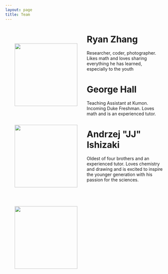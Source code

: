 ```yaml
---
layout: page
title: Team
---
```


<!-- icon sytlesheet reference -->
<link rel="stylesheet" href="https://cdnjs.cloudflare.com/ajax/libs/font-awesome/4.7.0/css/font-awesome.min.css">

<!-- Ryan's Profile -->
<div class="message">
  <img src="https://media.licdn.com/dms/image/D5603AQEtA5ZtRz5NvA/profile-displayphoto-shrink_800_800/0/1701365900900?e=1714003200&v=beta&t=vXrJSDpdHLDYvILLQtXXxt9HhGUdBKep9UyhsY2npc4" style='float: left; padding: 30px; width: 200px; height: 200px;'>
  <h1>Ryan Zhang</h1>
  <p>Researcher, coder, photographer. Likes math and loves sharing everything he has learned, especially to the youth</p>

  <a href="https://www.linkedin.com/in/ryan-zhang-rhyzhang/">
    <i class="fa fa-linkedin-square" style="font-size:36px"></i>
  </a>
  <a href="https://github.com/Rhyzhang">
    <i class="fa fa-github" style="font-size:36px"></i>
  </a>
</div>


<!-- George's Profile -->
<div class="message">
  <img src="https://media.licdn.com/dms/image/D4E03AQG3DVyAWdk-9Q/profile-displayphoto-shrink_400_400/0/1708469655890?e=1714003200&v=beta&t=ZpHly_FNSlOmAK1m7ZE8LSwGwQM7IjFktL2ci8-xsNs" style='float: left; padding: 30px; width: 200px; height: 200px'>
  <h1>George Hall</h1>
  <p>Teaching Assistant at Kumon. Incoming Duke Freshman. Loves math and is an experienced tutor. </p>

  <a href="https://www.linkedin.com/in/george-hall-589125285/">
    <i class="fa fa-linkedin-square" style="font-size:36px"></i>
  </a>
  <a href="https://github.com/ge0-kb">
    <i class="fa fa-github" style="font-size:36px"></i>
  </a>
</div>

<!-- JJ's Profile -->
<div class="message">
  <img src="https://media.licdn.com/dms/image/D5603AQFpDaxJvd0V0w/profile-displayphoto-shrink_400_400/0/1708469711923?e=1714003200&v=beta&t=yFOB7uTcQT4J0XZrpTb4FMpH9580U3Kr4qEBvJZ-afQ" style='float: left; padding: 30px; width: 200px; height: 200px;'>
  <h1>Andrzej "JJ" Ishizaki</h1>
  <p>Oldest of four brothers and an experienced tutor. Loves chemistry and drawing and is excited to inspire the younger generation with his passion for the sciences. </p>

  <a href="https://www.linkedin.com/in/andrzej-ishizaki-ab90972b4/">
    <i class="fa fa-linkedin-square" style="font-size:36px"></i>
  </a>
  <a href="https://github.com/jjishizaki">
    <i class="fa fa-github" style="font-size:36px"></i>
  </a>
</div>